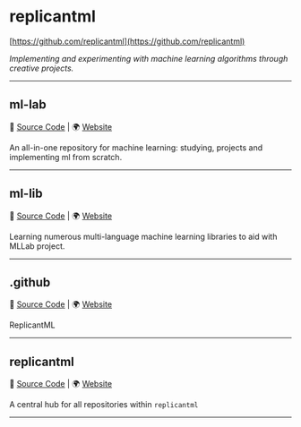 # replicantml
[https://github.com/replicantml](https://github.com/replicantml)

_Implementing and experimenting with machine learning algorithms through creative projects._

---

## ml-lab
🔗 [Source Code](https://github.com/replicantml/ml-lab)  |  🌍 [Website](https://github.com/replicantml/ml-lab)

An all-in-one repository for machine learning: studying, projects and implementing ml from scratch.

---

## ml-lib
🔗 [Source Code](https://github.com/replicantml/ml-lib)  |  🌍 [Website](https://github.com/replicantml/ml-lib)

Learning numerous multi-language machine learning libraries to aid with MLLab project.

---

## .github
🔗 [Source Code](https://github.com/replicantml/.github)  |  🌍 [Website](None)

ReplicantML

---

## replicantml
🔗 [Source Code](https://github.com/replicantml/replicantml)  |  🌍 [Website](https://github.com/replicantml)

A central hub for all repositories within `replicantml`

---

